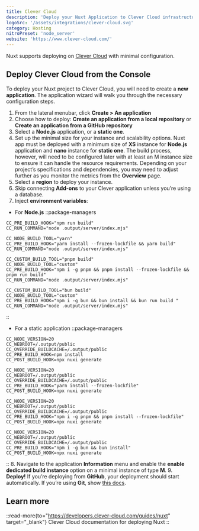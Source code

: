 ```yaml
---
title: Clever Cloud
description: 'Deploy your Nuxt Application to Clever Cloud infrastructure.'
logoSrc: '/assets/integrations/clever-cloud.svg'
category: Hosting
nitroPreset: 'node_server'
website: 'https://www.clever-cloud.com/'
---
```


Nuxt supports deploying on [Clever Cloud](https://www.clever-cloud.com/) with minimal configuration.

## Deploy Clever Cloud from the Console

To deploy your Nuxt project to Clever Cloud, you will need to create a **new application**. The application wizard will walk you through the necessary configuration steps.

1. From the lateral menubar, click **Create > An application**
2. Choose how to deploy: **Create an application from a local repository** or **Create an application from a GitHub repository**
3. Select a **Node.js** application, or a **static one**.
4. Set up the minimal size for your instance and scalability options. Nuxt app must be deployed with a minimum size of **XS** instance for **Node.js** application and **nano** instance for **static one**. The build process, however, will need to be configured later with at least an M instance size to ensure it can handle the resource requirements. Depending on your project’s specifications and dependencies, you may need to adjust further as you monitor the metrics from the **Overview** page.
5. Select a **region** to deploy your instance.
6. Skip connecting **Add-ons** to your Clever application unless you’re using a database.
7. Inject **environment variables**:
  - For **Node.js**
::package-managers

```env [npm]
CC_PRE_BUILD_HOOK="npm run build"
CC_RUN_COMMAND="node .output/server/index.mjs"
```

```env [yarn]
CC_NODE_BUILD_TOOL="yarn"
CC_PRE_BUILD_HOOK="yarn install --frozen-lockfile && yarn build"
CC_RUN_COMMAND="node .output/server/index.mjs"
```

```env [pnpm]
CC_CUSTOM_BUILD_TOOL="pnpm build"
CC_NODE_BUILD_TOOL="custom"
CC_PRE_BUILD_HOOK="npm i -g pnpm && pnpm install --frozen-lockfile && pnpm run build"
CC_RUN_COMMAND="node .output/server/index.mjs"
```

```env [bun]
CC_CUSTOM_BUILD_TOOL="bun build"
CC_NODE_BUILD_TOOL="custom"
CC_PRE_BUILD_HOOK="npm i -g bun && bun install && bun run build "
CC_RUN_COMMAND="node .output/server/index.mjs"
```

::
  - For a static application
::package-managers

```env [npm]
CC_NODE_VERSION=20
CC_WEBROOT=/.output/public
CC_OVERRIDE_BUILDCACHE=/.output/public
CC_PRE_BUILD_HOOK=npm install
CC_POST_BUILD_HOOK=npx nuxi generate
```

```env [yarn]
CC_NODE_VERSION=20
CC_WEBROOT=/.output/public
CC_OVERRIDE_BUILDCACHE=/.output/public
CC_PRE_BUILD_HOOK="yarn install --frozen-lockfile"
CC_POST_BUILD_HOOK=npx nuxi generate
```

```env [pnpm]
CC_NODE_VERSION=20
CC_WEBROOT=/.output/public
CC_OVERRIDE_BUILDCACHE=/.output/public
CC_PRE_BUILD_HOOK="npm i -g pnpm && pnpm install --frozen-lockfile"
CC_POST_BUILD_HOOK=npx nuxi generate
```

```env [bun]
CC_NODE_VERSION=20
CC_WEBROOT=/.output/public
CC_OVERRIDE_BUILDCACHE=/.output/public
CC_PRE_BUILD_HOOK="npm i -g bun && bun install"
CC_POST_BUILD_HOOK=npx nuxi generate
```

::
8. Navigate to the application **Information** menu and enable the **enable dedicated build instance** option on a minimal instance of type **M**.
9. **Deploy!** If you’re deploying from **GitHub**, your deployment should start automatically. If you’re using **Git**, show [this docs](https://www.clever-cloud.com/developers/doc/quickstart/#choose-how-to-deploy).

## Learn more

::read-more{to="https://developers.clever-cloud.com/guides/nuxt" target="_blank"}
Clever Cloud documentation for deploying Nuxt
::
